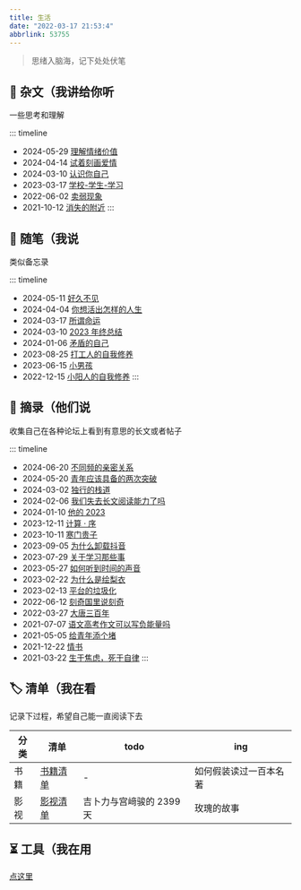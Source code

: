 ```yaml
---
title: 生活
date: "2022-03-17 21:53:4"
abbrlink: 53755
---
```


> 思绪入脑海，记下处处伏笔

## 📜 杂文（我讲给你听

一些思考和理解

::: timeline

- 2024-05-29 [理解情绪价值](/post/20240529)
- 2024-04-14 [试着刻画爱情](/post/65173)
- 2024-03-10 [认识你自己](/post/48074)
- 2023-03-17 [学校-学生-学习](/post/25791)
- 2022-06-02 [卖弱现象](/post/38090)
- 2021-10-12 [消失的附近](/post/62799)
  :::

## 📃 随笔（我说

类似备忘录

::: timeline

- 2024-05-11 [好久不见](/post/62537)
- 2024-04-04 [你想活出怎样的人生](/post/20525)
- 2024-03-17 [所谓命运](/post/54579)
- 2024-03-10 [2023 年终总结](/post/50881)
- 2024-01-06 [矛盾的自己](/post/36012)
- 2023-08-25 [打工人的自我修养](/post/11163)
- 2023-06-15 [小男孩](/post/36655)
- 2022-12-15 [小阳人的自我修养](/post/48396)
  :::

## 📄 摘录（他们说

收集自己在各种论坛上看到有意思的长文或者帖子

::: timeline

- 2024-06-20 [不同频的亲密关系](/post/20240620)
- 2024-05-20 [青年应该具备的两次突破](/post/20240520)
- 2024-03-02 [独行的栈道](/post/15857)
- 2024-02-06 [我们失去长文阅读能力了吗](/post/48936)
- 2024-01-10 [他的 2023](/post/6827)
- 2023-12-11 [计算 · 序](/post/30571)
- 2023-10-11 [寒门贵子](/post/45621)
- 2023-09-05 [为什么卸载抖音](/post/57492)
- 2023-07-29 [关于学习那些事](/post/51380)
- 2023-05-27 [如何听到时间的声音](/post/49111)
- 2023-02-22 [为什么是绘梨衣](/post/15869)
- 2023-02-13 [平台的垃圾化](/post/51346)
- 2022-06-12 [刻奇国里说刻奇](/post/23266)
- 2022-03-27 [大唐三百年](/post/39375)
- 2021-07-07 [语文高考作文可以写负能量吗](/post/14464)
- 2021-05-05 [给青年添个堵](/post/39024)
- 2021-12-22 [情书](/post/2505)
- 2021-03-22 [生于焦虑，死于自律](/post/28889)
  :::

## 🏷️ 清单（我在看

记录下过程，希望自己能一直阅读下去

| 分类 | 清单                    | todo                     | ing                    |
| ---- | ----------------------- | ------------------------ | ---------------------- |
| 书籍 | [书籍清单](/list/book)  | -                        | 如何假装读过一百本名著 |
| 影视 | [影视清单](/list/movie) | 吉卜力与宫﨑骏的 2399 天 | 玫瑰的故事             |

## ⏳ 工具（我在用

[点这里](/tools)
